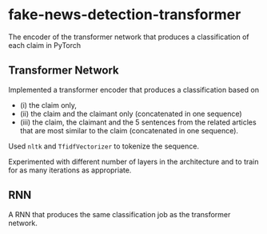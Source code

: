 # fake-news-detection-transformer
The encoder of the transformer network that produces a classification of each claim in PyTorch


## Transformer Network
Implemented a transformer encoder that produces a classification based on 
 - (i) the claim only, 
 - (ii) the claim and the claimant only (concatenated in one sequence)
 - (iii) the claim, the claimant and the 5 sentences from the related articles that are most similar to the claim (concatenated in one sequence). 

Used `nltk` and `TfidfVectorizer` to tokenize the sequence. 

Experimented with different number of layers in the architecture and to train for as many iterations as appropriate. 

## RNN
A RNN that produces the same classification job as the transformer network.

